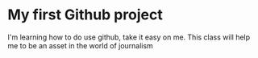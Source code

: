 # My first Github project
I'm learning how to do use github, take it easy on me. 
This class will help me to be an asset in the world of journalism
